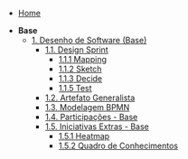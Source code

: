 <!-- docs/_sidebar.md -->

- [Home](/)
<!-- - [Projetos](/docs/Projeto/Projeto.md) -->

- **Base**
  - [1. Desenho de Software (Base)](/Base/1.Base.md)
    - [1.1. Design Sprint](/Base/1.1.DesignSprint.md)
      - [1.1.1 Mapping](/Base/1.1.1.Mapping.md)
      - [1.1.2 Sketch](/Base/1.1.2.Sketch.md)
      - [1.1.3 Decide](/Base/1.1.3.Decide.md)
      - [1.1.5 Test](/Base/1.1.5.DesignSprintTestes.md)
    - [1.2. Artefato Generalista](/Base/1.2.ArtefatoGeneralista.md)
    - [1.3. Modelagem BPMN](/Base/1.3.ModelagemBPMN.md)
    - [1.4. Participações - Base](/Base/1.4.ParticipacoesBase.md)
    - [1.5. Iniciativas Extras - Base](/Base/1.5.IniciativasExtras.md)
      - [1.5.1 Heatmap](/Base/Extra/heatmap.md)
      - [1.5.2 Quadro de Conhecimentos](/Base/Extra/quadro-de-conhecimentos.md)
